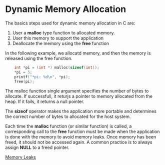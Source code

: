 # Dynamic Memory Allocation

The basics steps used for dynamic memory allocation in C are:

1. User a **malloc** type function to allocated memory.
2. User this memory to support the application
3. Deallocate the memory using the **free** function

In the following example, we allocatd memory, and then the memory is released using the free function.

```c
    int *pi = (int *) malloc(sizeof(int));
    *pi = 5;
    printf("*pi: %d\n", *pi);
    free(pi);
```

The malloc function single argument specifies the number of bytes to allocate. If successfull, it returjs a pointer to memory allocated from the heap. If it fails, it returns a null pointer.

The **sizeof** operator makes the application more portable and determines the correct number of bytes to allocated for the host system.

Each time the **malloc** function (or similar function) is called, a corresponding call to the **free** function must be made when the application is done with the memory to avoid memory leaks. Once memory has been freed, it should not be accessed again. A common practice is to always assign **NULL** to a freed pointer.

[Memory Leaks](101-memory-leaks.md)